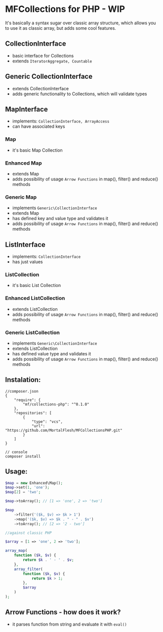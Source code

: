 # MFCollections for PHP - WIP
It's basically a syntax sugar over classic array structure, which allows you to use it as classic array, but adds some cool features.

## CollectionInterface
- basic interface for Collections
- extends `IteratorAggregate, Countable`


## Generic CollectionInterface
- extends CollectionInterface
- adds generic functionality to Collections, which will validate types


## MapInterface
- implements: `CollectionInterface, ArrayAccess`
- can have associated keys

### Map
- it's basic Map Collection

### Enhanced Map
- extends Map
- adds possibility of usage `Arrow Functions` in map(), filter() and reduce() methods

### Generic Map
- implements `Generic\CollectionInterface`
- extends Map
- has defined key and value type and validates it
- adds possibility of usage `Arrow Functions` in map(), filter() and reduce() methods


## ListInterface
- implements: `CollectionInterface`
- has just values

### ListCollection
- it's basic List Collection

### Enhanced ListCollection
- extends ListCollection
- adds possibility of usage `Arrow Functions` in map(), filter() and reduce() methods

### Generic ListCollection
- implements `Generic\CollectionInterface`
- extends ListCollection
- has defined value type and validates it
- adds possibility of usage `Arrow Functions` in map(), filter() and reduce() methods


## Instalation:
```
//composer.json
{
    "require": {
        "mf/collections-php": "^0.1.0"
    },
    "repositories": [
        {
            "type": "vcs",
            "url":  "https://github.com/MortalFlesh/MFCollectionsPHP.git"
        }
    ]
}

// console
composer install
```


## Usage:
```php
$map = new Enhanced\Map();
$map->set(1, 'one');
$map[2] = 'two';

$map->toArray(); // [1 => 'one', 2 => 'two']

$map
    ->filter('($k, $v) => $k > 1')
    ->map('($k, $v) => $k . " - " . $v')
    ->toArray(); // [2 => '2 - two']

//against classic PHP

$array = [1 => 'one', 2 => 'two'];

array_map(
    function ($k, $v) {
        return $k . ' - ' . $v;
    }, 
    array_filter(
        function ($k, $v) {
            return $k > 1;
        },
        $array
    )
);
```


## Arrow Functions - how does it work?
- it parses function from string and evaluate it with `eval()`
